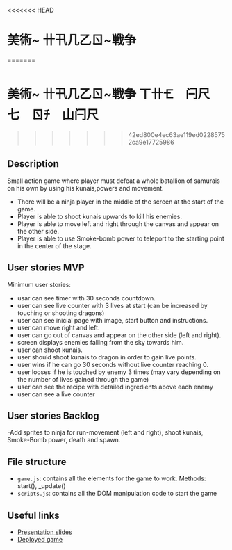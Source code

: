 <<<<<<< HEAD
# 美術~ 卄卂几乙ㄖ~戦争
=======
# 美術~ 卄卂几乙ㄖ~戦争 ㄒ卄🝗 闩尺七 ㄖﾁ 山闩尺
>>>>>>> 42ed800e4ec63ae119ed02285752ca9e17725986

<!-- When you finish, add a nice screenshot of your game -->
<!--[<img src="./img/page.png">]()-->

## Description

Small action game where player must defeat a whole batallion of samurais on his own by using his kunais,powers and movement.

- There will be a ninja player in the middle of the screen at the start of the game.
- Player is able to shoot kunais upwards to kill his enemies.
- Player is able to move left and right through the canvas and appear on the other side.
- Player is able to use Smoke-bomb power to teleport to the starting point in the center of the stage.


## User stories MVP

Minimum user stories:

- usar can see timer with 30 seconds countdown.
- user can see live counter with 3 lives at start (can be increased by touching or shooting dragons)
- user can see inicial page with image, start button and instructions.
- user can move right and left.
- user can go out of canvas and appear on the other side (left and right).
- screen displays enemies falling from the sky towards him.
- user can shoot kunais.
- user should shoot kunais to dragon in order to gain live points.
- user wins if he can go 30 seconds without live counter reaching 0.
- user looses if he is touched by enemy 3 times (may vary depending on the number of lives gained through the game)
- user can see the recipe with detailed ingredients above each enemy
- user can see a live counter


## User stories Backlog

-Add sprites to ninja for run-movement (left and right), shoot kunais, Smoke-Bomb power, death and spawn.

## File structure

- <code>game.js</code>: contains all the elements for the game to work. Methods: start(), \_update()
- <code>scripts.js</code>: contains all the DOM manipulation code to start the game

## Useful links

<!-- When you finish, add these links and commit -->

- [Presentation slides]()
- [Deployed game]()
